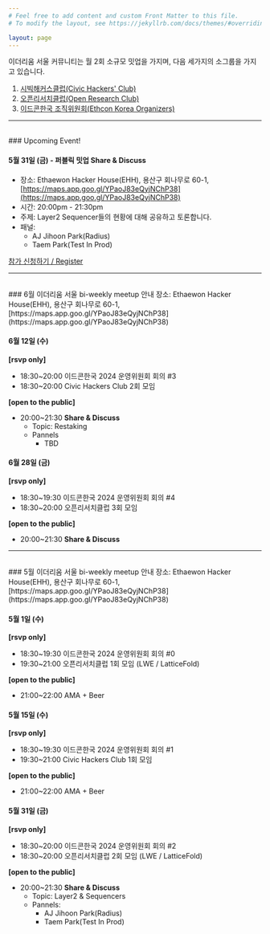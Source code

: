 ```yaml
---
# Feel free to add content and custom Front Matter to this file.
# To modify the layout, see https://jekyllrb.com/docs/themes/#overriding-theme-defaults

layout: page
---
```


이더리움 서울 커뮤니티는 월 2회 소규모 밋업을 가지며, 다음 세가지의 소그룹을 가지고 있습니다.

1. [시빅해커스클럽(Civic Hackers' Club)](/civic-hackers-club)
2. [오픈리서치클럽(Open Research Club)](/open-research-club)
3. [이드콘한국 조직위원회(Ethcon Korea Organizers)](/ethcon)

***
<br/>
### Upcoming Event!

#### 5월 31일 (금) - 퍼블릭 밋업 Share & Discuss

* 장소: Ethaewon Hacker House(EHH), 용산구 회나무로 60-1, [https://maps.app.goo.gl/YPaoJ83eQyjNChP38](https://maps.app.goo.gl/YPaoJ83eQyjNChP38)
* 시간: 20:00pm - 21:30pm
* 주제: Layer2 Sequencer들의 현황에 대해 공유하고 토론합니다.
* 패널:
    * AJ Jihoon Park(Radius)
    * Taem Park(Test In Prod)

[참가 신청하기 / Register](https://forms.gle/xViZadpB2oDrJReA7)

***
<br/>
### 6월 이더리움 서울 bi-weekly meetup 안내
장소: Ethaewon Hacker House(EHH), 용산구 회나무로 60-1, [https://maps.app.goo.gl/YPaoJ83eQyjNChP38](https://maps.app.goo.gl/YPaoJ83eQyjNChP38)

#### 6월 12일 (수)
**[rsvp only]**
* 18:30~20:00 이드콘한국 2024 운영위원회 회의 #3
* 18:30~20:00 Civic Hackers Club 2회 모임

**[open to the public]**
* 20:00~21:30 **Share & Discuss**
  * Topic: Restaking
  * Pannels
    * TBD

#### 6월 28일 (금)
**[rsvp only]**
* 18:30~19:30 이드콘한국 2024 운영위원회 회의 #4
* 18:30~20:00 오픈리서치클럽 3회 모임

**[open to the public]**
* 20:00~21:30 **Share & Discuss**

***
<br/>
### 5월 이더리움 서울 bi-weekly meetup 안내
장소: Ethaewon Hacker House(EHH), 용산구 회나무로 60-1, [https://maps.app.goo.gl/YPaoJ83eQyjNChP38](https://maps.app.goo.gl/YPaoJ83eQyjNChP38)

#### 5월 1일 (수)
**[rsvp only]**
* 18:30~19:30 이드콘한국 2024 운영위원회 회의 #0
* 19:30~21:00 오픈리서치클럽 1회 모임 (LWE / LatticeFold)

**[open to the public]**
* 21:00~22:00 AMA  + Beer

#### 5월 15일 (수)
**[rsvp only]**
* 18:30~19:30 이드콘한국 2024 운영위원회 회의 #1
* 19:30~21:00 Civic Hackers Club 1회 모임

**[open to the public]**
* 21:00~22:00 AMA  + Beer


#### 5월 31일 (금)
**[rsvp only]**
* 18:30~20:00 이드콘한국 2024 운영위원회 회의 #2
* 18:30~20:00 오픈리서치클럽 2회 모임 (LWE / LatticeFold)

**[open to the public]**
* 20:00~21:30 **Share & Discuss**
  * Topic: Layer2 & Sequencers 
  * Pannels:
    * AJ Jihoon Park(Radius)
    * Taem Park(Test In Prod)
   


